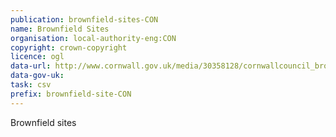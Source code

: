```yaml
---
publication: brownfield-sites-CON
name: Brownfield Sites
organisation: local-authority-eng:CON
copyright: crown-copyright
licence: ogl
data-url: http://www.cornwall.gov.uk/media/30358128/cornwallcouncil_brownfieldregister_2017-12-12_rev1.csv
data-gov-uk: 
task: csv
prefix: brownfield-site-CON
---
```


Brownfield sites

